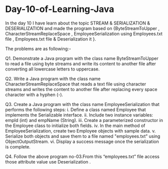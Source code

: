 # Day-10-of-Learning-Java
In the day 10 I have learn about the topic STREAM &amp; SERIALIZATION &amp; DESERIALIZATION and made the program based on {ByteStreamToUpper , CharacterStreamReplaceSpace ,  EmployeeSerialization using Employees.txt file , Employees.txt file &amp; Deserialization it }.

The problems are as following:-

Q1. Demonstrate a Java program with the class name ByteStreamToUpper to read a file using byte streams and write its content to another file after converting all lowercase 
    letters to uppercase.
    
Q2. Write a Java program with the class name CharacterStreamReplaceSpace that reads a text file using character streams and writes the content to another file after 
    replacing every space character with a hyphen (-).
    
Q3. Create a Java program with the class name EmployeeSerialization that performs the following steps:
    i. Define a class named Employee that implements the Serializable interface.
    ii. Include two instance variables: empId (int) and empName (String).
    iii. Create a parameterized constructor in the Employee class to initialize both fields.
    iv. In the main method of EmployeeSerialization, create two Employee objects with sample data.
    v. Serialize both objects and save them to a file named "employees.txt" using ObjectOutputStream.
    vi. Display a success message once the serialization is complete.
    
Q4. Follow the above program no-03.From this “employees.txt” file access those attribute value use Deserialization .
 
